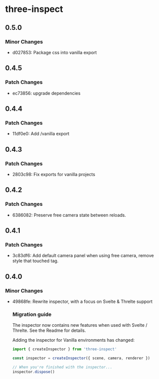 # three-inspect

## 0.5.0

### Minor Changes

- d027853: Package css into vanilla export

## 0.4.5

### Patch Changes

- ec73856: upgrade dependencies

## 0.4.4

### Patch Changes

- 11df0e0: Add /vanilla export

## 0.4.3

### Patch Changes

- 2803c98: Fix exports for vanilla projects

## 0.4.2

### Patch Changes

- 6386082: Preserve free camera state between reloads.

## 0.4.1

### Patch Changes

- 3c83df6: Add default camera panel when using free camera, remove style that touched <body> tag.

## 0.4.0

### Minor Changes

- 49868fe: Rewrite inspector, with a focus on Svelte & Threlte support

  ### Migration guide

  The inspector now contains new features when used with Svelte / Threlte. See the Readme for details.

  Adding the inspector for Vanilla environments has changed:

  ```ts
  import { createInspector } from 'three-inspect'

  const inspector = createInspector({ scene, camera, renderer })

  // When you're finished with the inspector...
  inspector.dispose()
  ```
